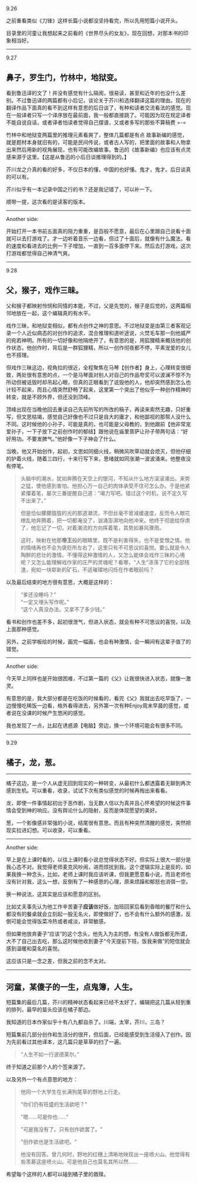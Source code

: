 9.26<br>

之前重看类似《刀锋》这样长篇小说都没坚持看完，所以先用短篇小说开头。<br>

目录里的河童让我想起来之前看的《世界尽头的女友》，现在回想，对那本书的印象相当好。<br>

---

9.27<br>

## 鼻子，罗生门，竹林中，地狱变。<br>

看到鲁迅译的文了！并没有感觉有什么隔阂，很易读，甚至和近年的也没什么差别。不过鲁迅译的两篇都有小后记，谈论关于芥川和选择翻译这篇的理由。现在的翻译作品下面真的看不到这样有意思的后日谈了，有种和读者交流看法的感觉。现在一般译者只写一个译序放在最前面，我一般都直接跳了。可能因为现在规定译者不能自说自话，或者译者怕读者觉得自己摆谱，又或者多写的那些不算稿费 =-=<br>

竹林中和地狱变两篇里的推理元素看爽了，整体几篇都是有点 故事新编的感觉，就是题材本身就旧有的，可能是民间传说，或者古人写的，把里面的故事和人物拿出来然后用新的视角展现，也有可能改编故事。鲁迅的《故事新编》也应该有点灵感来源于这里。【这是从鲁迅的小后日谈推理得到的。】<br>

芥川龙之介真的看的好多，不仅日本的懂，中国的也好懂。鬼才，鬼才。后日谈真的可以有。<br>

芥川似乎有一本记录中国之行的书？还是我记错了，可以补一下。<br>

顺带一提，这次看的是读客的版本。<br>

---

Another side:<br>

开始打开一本书前五面真的阻力重重，是百般不愿意，最后在心里跟自己说看十面就可以去打游戏了。才一边听着音乐一边看，但过了十面后，就像有什么魔法，看的速度和看进去的比例一下子增加，一直到一百多面停下来。然后去打游戏，这次打游戏都觉得自己神清气爽。<br>

---

9.28<br>

## 父，猴子，戏作三昧。<br>

父和猴子都映射怜悯和同情的本能，不过，父是先觉的，猴子是后觉的，这两篇相邻地放在一起，这个编辑真的有水平。<br>

戏作三昧，和地狱变相似，都有点创作之神的意思。不过地狱变是由第三者客观记录一个人近似病态的对创作的追求，混合推理和道听途说，火焚毛车那一刻他威严的宛若神明。所有的一切好像和他隔绝开了，有意思的是，用狐狸精来概括他的创作状态，他创作时，背后是一群狐狸精，所以一创作彻夜都不停，平素宠爱的女儿也不搭理。<br>

但戏作三昧这边，视角拉的很近，全程聚焦在马琴【创作者】身上，心理转变很细致，两处很有意思的点，一个是马琴面对别人对自己的作品夸奖可以波澜不惊不为所动但被诋毁时却吊起心眼，但真的正眼看到了诋毁他的人，他却突然感到怎么也计较不起来，而且心情突然舒畅了起来，这里第一个突出了他似乎一种创作精神的转变，就是不顾外界，但还没到顶峰。<br>

顶峰出现在当晚他回去重读自己先前所写的所改的稿子，再读来索然无趣，只好重写，但文思枯竭，感觉自己好像也不过只是自大的庸才，和他鄙视的那帮人没什么不同。这时候他的小孙子，可能是真的，也可能是父母教的，到他跟前【他非常宠爱孙子，一下子放下之前创作时的郁结】跟他说在庙里菩萨让孙子带两句话：“好好用功。不要发脾气。”他好像一下子神会了什么。<br>

当晚，他又开始创作，起初，文思如同细火线，稍微风吹草动就会熄灭，但他仔细的护着火线，随着三四行，十来行写下来，思绪就如同涨潮一波波涌来。他整夜没有停笔。<br>

> 头脑中的潮水，犹如奔腾在天空上的银河，不知从什么地方滚滚涌出。来势之猛，使他感到害怕。他担心万一自己的肉体承受不住可怎么办。于是他紧紧攥着笔，屡次三番提醒自己道：“竭力写吧。错过这个时机，说不定久写不出来了。”<br>
> 
> 但是恰似朦朦胧胧的光的那道潮流，不但丝毫不曾减缓速度，反而令人眼花缭乱地奔腾着，把一切都淹没了，汹涌澎湃地向他冲来。他终于彻底给俘虏了，他忘记了一切，对着潮流的方向挥着笔，其势如暴风骤雨。<br>
> 
> 这时，映射在他那**帝王**般的眼睛里，既不是利害得失，也不是爱憎之情。他的情绪再也不会为褒贬所左右了，这里只有不可思议的喜悦。要么就是令人陶醉的悲壮的激情。不懂得这种激情的人，又怎么能体会戏作三昧的心境呢？又怎么能理解戏作家的庄严的灵魂呢？看哪，“人生”涤荡了它的全部残渣，宛如一块崭新的矿石，不适璀璨地闪烁在作者眼前吗？<br>

以及最后结束的地方很有意思，大概是这样的：<br>

> “爹还没睡吗？”<br>
> “一定又埋头写作呢。”<br>
> “这个人真没办法。又拿不了多少钱。”<br>

看书和创作也差不多，起初很泄气，但进入状态，就会有种不可思议的喜悦，以及上面那种感觉。<br>

另外，之前学板绘的时候，画完一幅画，也会有种激情，会一瞬间有这辈子值了的错觉。<br>

---

Another side:<br>

今天早上同样也是开始很困难，不过第一篇的《父》让我很快进入状态，就像一激灵。<br>

有意思的是，我大部分都是在吃饭的时候看的，看完《父》我就出去吃早饭了，一边慢慢吃稀饭一边看，格外看得进去，另外第一次有种Enjoy周末早晨的感觉，或者说在没课的时候产生悠闲的感觉。<br>

我也发现了一点，比起在诱惑源【电脑】旁边，换一个环境可能会有很多不同。<br>

---

9.29<br>

## 橘子，龙，葱。<br>

---

橘子这边，是一个人从虚无回到现实的一种转变，从最初什么都透露着无聊到再次感到生机。可以重看，收录，试试下次有类似感觉的时候再掏出来看看。<br>

龙，即使一件事情起初出于恶作剧，当无数人信以为真并且心怀希望的时候这件事情会受到神的响应。没有舆论什么的隐射，反而是体现愿望的美好。<br>

葱，一个影像感非常强的小说，结尾很有意思。而且有种突然清醒的感觉，突然把现实拉进幻想。可以收录，可以重看。<br>

---

Another side:<br>

早上是在上课时看的，以往上课时看小说总觉得状态不好。但实际上很大一部分是我心态不对。我觉得老师麦克风吵闹，进而烦扰到我。这个逻辑实际上是反的，如果我换一种念头，比如，老师上课时我应该听课，但我更愿意看小说，而且老师也没有针对我，这么一想，反倒有了一种感恩的心理，原来烦躁和郁怒也消弭一空。<br>

换一种说法，这其实是应该和愿意的区别。<br>

比如丈夫事先认为他工作辛苦妻子**应该**做好饭，加班回家后看到昏暗的餐厅和什么都没有的餐桌就会立刻起一股无名火，即使做好了，也不会有什么额外的感激，反倒可能会觉得饭菜冷热或者咸淡，非常敏感。<br>

但如果他放弃妻子“应该”的这个念头，他先入为主的想，有没有人做饭都无所谓，大不了自己出去吃，那么这时候他收到妻子“今天提前下班，饭我来做”的短信就会感到温暖和莫名的喜悦。<br>

这应该只是一念之差，但我之前的念不太对。<br>

---

## 河童，某傻子的一生，点鬼簿，人生。<br>

短篇集的最后几篇，芥川的精神状态看起来已经不太好了，编辑把这几篇从轻到重的排列，最早的苗头应该在橘子那边。<br>

我知道的日本作家似乎十有八九都自杀了。川端，太宰，芥川，三岛？<br>

短篇集前几部分创作和生活分的很开，但后面，已经能感受到生活侵入了创作。因为先前看过其他译本，这几篇只是草草的扫了一遍。<br>

> “人生不如一行波德莱尔。”<br>

终于知道之前那个人的个签来源了。<br>

以及另外一个有点意思的地方：<br>

> 他同一个大学生在长满狗尾草的野地上行走。<br>
> 
> "你们仍有旺盛的生活欲吧？"<br>
> 
> "嗯……可是你也……"<br>
> 
> "可是我没有了。只有创作欲罢了。"<br>
> 
> "创作欲也是生活欲吧。"<br>
> 
> 他没有回答。曾几何时，野地的红穗上清晰地映现出一座喷火山。他觉得有些羡慕这座喷火山。可是他自己也莫名其所以然……<br>

希望每个这样的人都可以碰到橘子里的救赎。<br>
